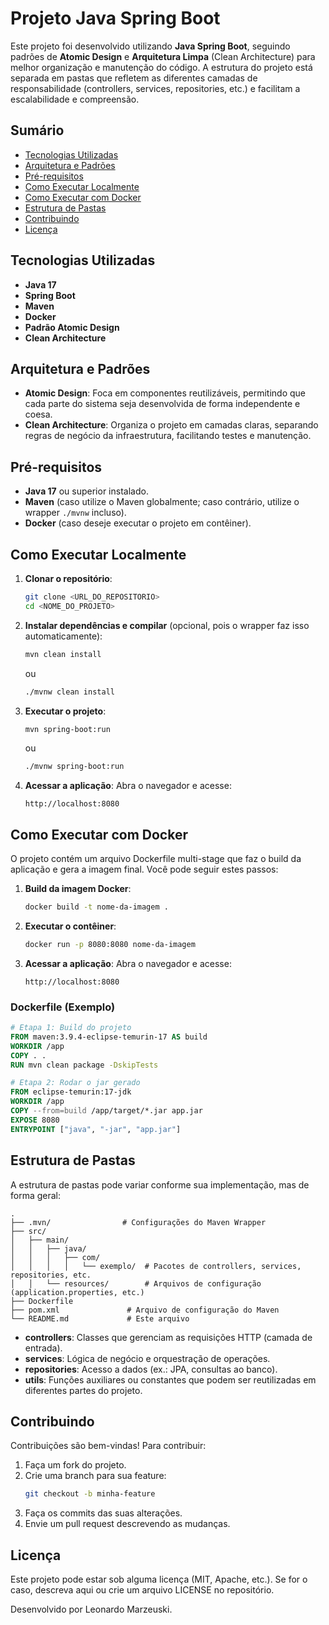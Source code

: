 # Projeto Java Spring Boot

Este projeto foi desenvolvido utilizando **Java Spring Boot**, seguindo padrões de **Atomic Design** e **Arquitetura Limpa** (Clean Architecture) para melhor organização e manutenção do código. A estrutura do projeto está separada em pastas que refletem as diferentes camadas de responsabilidade (controllers, services, repositories, etc.) e facilitam a escalabilidade e compreensão.

## Sumário

- [Tecnologias Utilizadas](#tecnologias-utilizadas)
- [Arquitetura e Padrões](#arquitetura-e-padrões)
- [Pré-requisitos](#pré-requisitos)
- [Como Executar Localmente](#como-executar-localmente)
- [Como Executar com Docker](#como-executar-com-docker)
- [Estrutura de Pastas](#estrutura-de-pastas)
- [Contribuindo](#contribuindo)
- [Licença](#licença)

## Tecnologias Utilizadas

- **Java 17**  
- **Spring Boot**  
- **Maven**  
- **Docker**  
- **Padrão Atomic Design**  
- **Clean Architecture**  

## Arquitetura e Padrões

- **Atomic Design**: Foca em componentes reutilizáveis, permitindo que cada parte do sistema seja desenvolvida de forma independente e coesa.
- **Clean Architecture**: Organiza o projeto em camadas claras, separando regras de negócio da infraestrutura, facilitando testes e manutenção.

## Pré-requisitos

- **Java 17** ou superior instalado.
- **Maven** (caso utilize o Maven globalmente; caso contrário, utilize o wrapper `./mvnw` incluso).
- **Docker** (caso deseje executar o projeto em contêiner).

## Como Executar Localmente

1. **Clonar o repositório**:
   ```bash
   git clone <URL_DO_REPOSITORIO>
   cd <NOME_DO_PROJETO>
   ```

2. **Instalar dependências e compilar** (opcional, pois o wrapper faz isso automaticamente):
   ```bash
   mvn clean install
   ```
   ou
   ```bash
   ./mvnw clean install
   ```

3. **Executar o projeto**:
   ```bash
   mvn spring-boot:run
   ```
   ou
   ```bash
   ./mvnw spring-boot:run
   ```

4. **Acessar a aplicação**:
   Abra o navegador e acesse:
   ```
   http://localhost:8080
   ```

## Como Executar com Docker

O projeto contém um arquivo Dockerfile multi-stage que faz o build da aplicação e gera a imagem final.
Você pode seguir estes passos:

1. **Build da imagem Docker**:
   ```bash
   docker build -t nome-da-imagem .
   ```

2. **Executar o contêiner**:
   ```bash
   docker run -p 8080:8080 nome-da-imagem
   ```

3. **Acessar a aplicação**:
   Abra o navegador e acesse:
   ```
   http://localhost:8080
   ```

### Dockerfile (Exemplo)

```dockerfile
# Etapa 1: Build do projeto
FROM maven:3.9.4-eclipse-temurin-17 AS build
WORKDIR /app
COPY . .
RUN mvn clean package -DskipTests

# Etapa 2: Rodar o jar gerado
FROM eclipse-temurin:17-jdk
WORKDIR /app
COPY --from=build /app/target/*.jar app.jar
EXPOSE 8080
ENTRYPOINT ["java", "-jar", "app.jar"]
```

## Estrutura de Pastas

A estrutura de pastas pode variar conforme sua implementação, mas de forma geral:

```
.
├── .mvn/                # Configurações do Maven Wrapper
├── src/
│   ├── main/
│   │   ├── java/
│   │   │   ├── com/
│   │   │   │   └── exemplo/  # Pacotes de controllers, services, repositories, etc.
│   │   └── resources/        # Arquivos de configuração (application.properties, etc.)
├── Dockerfile
├── pom.xml               # Arquivo de configuração do Maven
└── README.md             # Este arquivo
```

- **controllers**: Classes que gerenciam as requisições HTTP (camada de entrada).
- **services**: Lógica de negócio e orquestração de operações.
- **repositories**: Acesso a dados (ex.: JPA, consultas ao banco).
- **utils**: Funções auxiliares ou constantes que podem ser reutilizadas em diferentes partes do projeto.

## Contribuindo

Contribuições são bem-vindas! Para contribuir:

1. Faça um fork do projeto.
2. Crie uma branch para sua feature:
   ```bash
   git checkout -b minha-feature
   ```
3. Faça os commits das suas alterações.
4. Envie um pull request descrevendo as mudanças.

## Licença

Este projeto pode estar sob alguma licença (MIT, Apache, etc.). Se for o caso, descreva aqui ou crie um arquivo LICENSE no repositório.

Desenvolvido por Leonardo Marzeuski.
